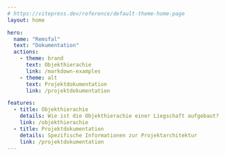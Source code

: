 ```yaml
---
# https://vitepress.dev/reference/default-theme-home-page
layout: home

hero:
  name: "Remsfal"
  text: "Dokumentation"
  actions:
    - theme: brand
      text: Objekthierachie
      link: /markdown-examples
    - theme: alt
      text: Projektdokumentation
      link: /projektdokumentation

features:
  - title: Objekthierachie
    details: Wie ist die Objekthierachie einer Liegschaft aufgebaut?
    link: /objekthierachie
  - title: Projektdokumentation
    details: Spezifische Informationen zur Projektarchitektur
    link: /projektdokumentation
---
```


